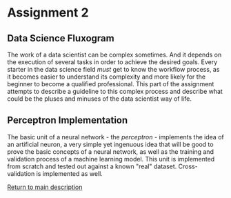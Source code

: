 # Assignment 2

## Data Science Fluxogram
The work of a data scientist can be complex sometimes. And it depends on the execution of several tasks in order to achieve the desired goals. Every starter in the data science field _must_ get to know the workflow process, as it becomes easier to understand its complexity and more likely for the beginner to become a qualified professional. This part of the assignment attempts to describe a guideline to this complex process and describe what could be the pluses and minuses of the data scientist way of life.

## Perceptron Implementation
The basic unit of a neural network - the _perceptron_ - implements the idea of an artificial neuron, a very simple yet ingenuous idea that will be good to prove the basic concepts of a neural network, as well as the training and validation process of a machine learning model. This unit is implemented from scratch and tested out against a known "real" dataset. Cross-validation is implemented as well.

[Return to main description](../README.md)
